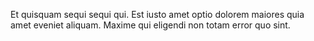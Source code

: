 Et quisquam sequi sequi qui. Est iusto amet optio dolorem maiores quia amet eveniet aliquam. Maxime qui eligendi non totam error quo sint.